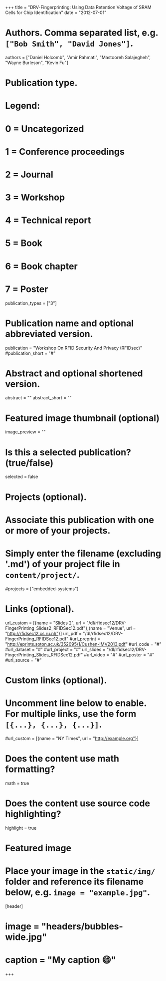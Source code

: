 +++
title = "DRV-Fingerprinting: Using Data Retention Voltage of SRAM Cells for Chip Identification"
date = "2012-07-01"

# Authors. Comma separated list, e.g. `["Bob Smith", "David Jones"]`.
authors = ["Daniel Holcomb", "Amir Rahmati", "Mastooreh Salajegheh", "Wayne Burleson", "Kevin Fu"]

# Publication type.
# Legend:
# 0 = Uncategorized
# 1 = Conference proceedings
# 2 = Journal
# 3 = Workshop
# 4 = Technical report
# 5 = Book
# 6 = Book chapter
# 7 = Poster
publication_types = ["3"]

# Publication name and optional abbreviated version.
publication = "Workshop On RFID Security And Privacy (RFIDsec)"
#publication_short = "#"

# Abstract and optional shortened version.
abstract = ""
abstract_short = ""

# Featured image thumbnail (optional)
image_preview = ""

# Is this a selected publication? (true/false)
selected = false

# Projects (optional).
#   Associate this publication with one or more of your projects.
#   Simply enter the filename (excluding '.md') of your project file in `content/project/`.
#projects = ["embedded-systems"]

# Links (optional).
url_custom = [{name = "Slides 2", url = "/dl/rfidsec12/DRV-FingerPrinting_Slides2_RFIDSec12.pdf"},{name = "Venue", url = "http://rfidsec12.cs.ru.nl/"}]
url_pdf = "/dl/rfidsec12/DRV-FingerPrinting_RFIDSec12.pdf"
#url_preprint = "http://eprints.soton.ac.uk/352095/1/Cushen-IMV2013.pdf"
#url_code = "#"
#url_dataset = "#"
#url_project = "#"
url_slides = "/dl/rfidsec12/DRV-FingerPrinting_Slides_RFIDSec12.pdf"
#url_video = "#"
#url_poster = "#"
#url_source = "#"


# Custom links (optional).
#   Uncomment line below to enable. For multiple links, use the form `[{...}, {...}, {...}]`.
#url_custom = [{name = "NY Times", url = "http://example.org"}]

# Does the content use math formatting?
math = true

# Does the content use source code highlighting?
highlight = true

# Featured image
# Place your image in the `static/img/` folder and reference its filename below, e.g. `image = "example.jpg"`.
[header]
# image = "headers/bubbles-wide.jpg"
# caption = "My caption :smile:"

+++

